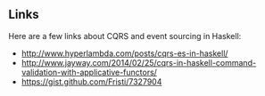 ## Links

Here are a few links about CQRS and event sourcing in Haskell:

* http://www.hyperlambda.com/posts/cqrs-es-in-haskell/
* http://www.jayway.com/2014/02/25/cqrs-in-haskell-command-validation-with-applicative-functors/
* https://gist.github.com/Fristi/7327904